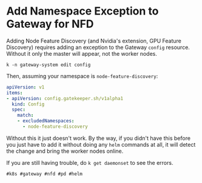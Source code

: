 # Add Namespace Exception to Gateway for NFD

Adding Node Feature Discovery (and Nvidia's extension, GPU Feature
Discovery) requires adding an exception to the Gateway `config`
resource. Without it only the master will appear, not the worker nodes.

```
k -n gateway-system edit config
```

Then, assuming your namespace is `node-feature-discovery`:

```yaml
apiVersion: v1
items:
- apiVersion: config.gatekeeper.sh/v1alpha1
  kind: Config
  spec:
    match:
    - excludedNamespaces:
      - node-feature-discovery
```

Without this it just doesn't work. By the way, if you didn't have this
before you just have to add it without doing any `helm` commands at all,
it will detect the change and bring the worker nodes online.

If you are still having trouble, do `k get daemonset` to see the errors.

    #k8s #gateway #nfd #pd #helm

